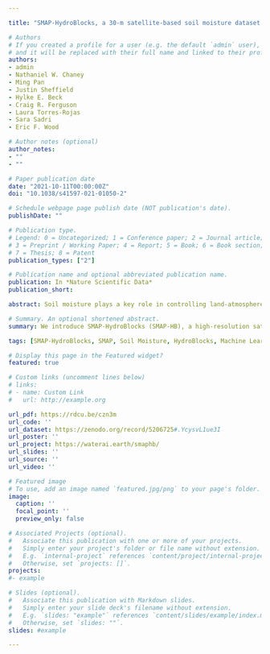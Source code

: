 ```yaml
---

title: "SMAP-HydroBlocks, a 30-m satellite-based soil moisture dataset for the conterminous US"

# Authors
# If you created a profile for a user (e.g. the default `admin` user), write the username (folder name) here 
# and it will be replaced with their full name and linked to their profile.
authors:
- admin
- Nathaniel W. Chaney
- Ming Pan
- Justin Sheffield
- Hylke E. Beck
- Craig R. Ferguson
- Laura Torres-Rojas
- Sara Sadri
- Eric F. Wood

# Author notes (optional)
author_notes:
- ""
- ""

# Paper publication date
date: "2021-10-11T00:00:00Z"
doi: "10.1038/s41597-021-01050-2"

# Schedule webpage page publish date (NOT publication's date).
publishDate: ""

# Publication type.
# Legend: 0 = Uncategorized; 1 = Conference paper; 2 = Journal article;
# 3 = Preprint / Working Paper; 4 = Report; 5 = Book; 6 = Book section;
# 7 = Thesis; 8 = Patent
publication_types: ["2"]

# Publication name and optional abbreviated publication name.
publication: In *Nature Scientific Data*
publication_short:  

abstract: Soil moisture plays a key role in controlling land-atmosphere interactions, with implications for water resources, agriculture, climate, and ecosystem dynamics. Although soil moisture varies strongly across the landscape, current monitoring capabilities are limited to coarse-scale satellite retrievals and a few regional in-situ networks. Here, we introduce SMAP-HydroBlocks (SMAP-HB), a high-resolution satellite-based surface soil moisture dataset at an unprecedented 30-m resolution (2015–2019) across the conterminous United States. SMAP-HB was produced by using a scalable cluster-based merging scheme that combines high-resolution land surface modeling, radiative transfer modeling, machine learning, SMAP satellite microwave data, and in-situ observations. We evaluated the resulting dataset over 1,192 observational sites. SMAP-HB performed substantially better than the current state-of-the-art SMAP products, showing a median temporal correlation of 0.73 ± 0.13 and a median Kling-Gupta Efficiency of 0.52 ± 0.20. The largest benefit of SMAP-HB is, however, the high spatial detail and improved representation of the soil moisture spatial variability and spatial accuracy with respect to SMAP products. The SMAP-HB dataset is available via zenodo and at https://waterai.earth/smaphb.

# Summary. An optional shortened abstract.
summary: We introduce SMAP-HydroBlocks (SMAP-HB), a high-resolution satellite-based surface soil moisture dataset at an unprecedented 30-m resolution (2015–2019) across the conterminous United States. SMAP-HB was produced by using a scalable cluster-based merging scheme that combines high-resolution land surface modeling, radiative transfer modeling, machine learning, SMAP satellite microwave data, and in-situ observations. We evaluated the resulting dataset over 1,192 observational sites. Its largest benefit of SMAP-HB is the high spatial detail and improved representation of the soil moisture spatial variability and spatial accuracy with respect to SMAP products.

tags: [SMAP-HydroBlocks, SMAP, Soil Moisture, HydroBlocks, Machine Learning, Droughts, Land Surface Modeling, Remote Sensing]

# Display this page in the Featured widget?
featured: true

# Custom links (uncomment lines below)
# links:
# - name: Custom Link
#   url: http://example.org

url_pdf: https://rdcu.be/czn3m
url_code: ''
url_dataset: https://zenodo.org/record/5206725#.YcysvL1ue3I
url_poster: ''
url_project: https://waterai.earth/smaphb/
url_slides: ''
url_source: ''
url_video: ''

# Featured image
# To use, add an image named `featured.jpg/png` to your page's folder. 
image:
  caption: ''
  focal_point: ''
  preview_only: false

# Associated Projects (optional).
#   Associate this publication with one or more of your projects.
#   Simply enter your project's folder or file name without extension.
#   E.g. `internal-project` references `content/project/internal-project/index.md`.
#   Otherwise, set `projects: []`.
projects: 
#- example

# Slides (optional).
#   Associate this publication with Markdown slides.
#   Simply enter your slide deck's filename without extension.
#   E.g. `slides: "example"` references `content/slides/example/index.md`.
#   Otherwise, set `slides: ""`.
slides: #example

---
```


